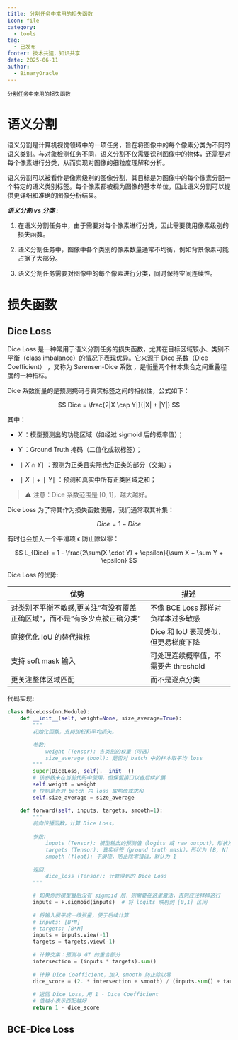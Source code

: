 ```yaml
---
title: 分割任务中常用的损失函数
icon: file
category:
  - tools
tag:
  - 已发布
footer: 技术共建，知识共享
date: 2025-06-11
author:
  - BinaryOracle
---
```


`分割任务中常用的损失函数` 

<!-- more -->

# 语义分割

语义分割是计算机视觉领域中的一项任务，旨在将图像中的每个像素分类为不同的语义类别。与对象检测任务不同，语义分割不仅需要识别图像中的物体，还需要对每个像素进行分类，从而实现对图像的细粒度理解和分析。

语义分割可以被看作是像素级别的图像分割，其目标是为图像中的每个像素分配一个特定的语义类别标签。每个像素都被视为图像的基本单位，因此语义分割可以提供更详细和准确的图像分析结果。

***语义分割 vs 分类 :***

1. 在语义分割任务中，由于需要对每个像素进行分类，因此需要使用像素级别的损失函数。

2. 语义分割任务中，图像中各个类别的像素数量通常不均衡，例如背景像素可能占据了大部分。

3. 语义分割任务需要对图像中的每个像素进行分类，同时保持空间连续性。

# 损失函数

## Dice Loss

Dice Loss 是一种常用于语义分割任务的损失函数，尤其在目标区域较小、类别不平衡（class imbalance）的情况下表现优异。它来源于 Dice 系数（Dice Coefficient） ，又称为 Sørensen-Dice 系数 ，是衡量两个样本集合之间重叠程度的一种指标。

Dice 系数衡量的是预测掩码与真实标签之间的相似性，公式如下：

$$
Dice = \frac{2|X \cap Y|}{|X| + |Y|}
$$
 
其中：

- $X$ ：模型预测出的功能区域（如经过 sigmoid 后的概率值）；

- $Y$ ：Ground Truth 掩码（二值化或软标签）；

- $∣X∩Y∣$ ：预测为正类且实际也为正类的部分（交集）；

- $∣X∣+∣Y∣$ ：预测和真实中所有正类区域之和；

> ⚠️ 注意：Dice 系数范围是 [0, 1]，越大越好。 


Dice Loss 为了将其作为损失函数使用，我们通常取其补集：

$$
Dice = 1−Dice
$$

有时也会加入一个平滑项 ϵ 防止除以零：

$$
L_{Dice} = 1 - \frac{2\sum(X \cdot Y) + \epsilon}{\sum X + \sum Y + \epsilon}
$$

Dice Loss 的优势:

| 优势 | 描述 |
| --- | --- |
| 对类别不平衡不敏感,更关注“有没有覆盖正确区域”，而不是“有多少点被正确分类” | 不像 BCE Loss 那样对负样本过多敏感 |
| 直接优化 IoU 的替代指标 | Dice 和 IoU 表现类似，但更易梯度下降 |
| 支持 soft mask 输入 | 可处理连续概率值，不需要先 threshold |
| 更关注整体区域匹配 | 而不是逐点分类 |

代码实现:

```python
class DiceLoss(nn.Module):
    def __init__(self, weight=None, size_average=True):
        """
        初始化函数，支持加权和平均损失。
        
        参数:
            weight (Tensor): 各类别的权重（可选）
            size_average (bool): 是否对 batch 中的样本取平均 loss
        """
        super(DiceLoss, self).__init__()
        # 该参数未在当前代码中使用，但保留接口以备后续扩展
        self.weight = weight
        # 控制是否对 batch 内 loss 取均值或求和
        self.size_average = size_average

    def forward(self, inputs, targets, smooth=1):
        """
        前向传播函数，计算 Dice Loss。
        
        参数:
            inputs (Tensor): 模型输出的预测值（logits 或 raw output），形状为 [B, N]
            targets (Tensor): 真实标签（ground truth mask），形状为 [B, N]
            smooth (float): 平滑项，防止除零错误，默认为 1
        
        返回:
            dice_loss (Tensor): 计算得到的 Dice Loss
        """

        # 如果你的模型最后没有 sigmoid 层，则需要在这里激活，否则应注释掉这行
        inputs = F.sigmoid(inputs)  # 将 logits 映射到 [0,1] 区间
        
        # 将输入展平成一维张量，便于后续计算
        # inputs: [B*N]
        # targets: [B*N]
        inputs = inputs.view(-1)
        targets = targets.view(-1)
        
        # 计算交集：预测与 GT 的重合部分
        intersection = (inputs * targets).sum()  
        
        # 计算 Dice Coefficient，加入 smooth 防止除以零
        dice_score = (2. * intersection + smooth) / (inputs.sum() + targets.sum() + smooth)
        
        # 返回 Dice Loss，用 1 - Dice Coefficient
        # 值越小表示匹配越好
        return 1 - dice_score
```
## BCE-Dice Loss

